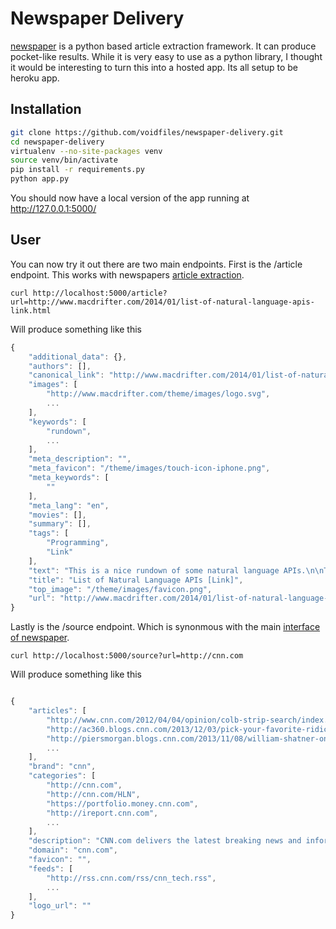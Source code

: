 # Newspaper Delivery

[newspaper](https://github.com/codelucas/newspaper/) is a python based article extraction framework. It can produce pocket-like results. While it is very easy to use as a python library, I thought it would be interesting to turn this into a hosted app. Its all setup to be heroku app.

## Installation

```sh
git clone https://github.com/voidfiles/newspaper-delivery.git
cd newspaper-delivery
virtualenv --no-site-packages venv
source venv/bin/activate
pip install -r requirements.py
python app.py
```

You should now have a local version of the app running at http://127.0.0.1:5000/

## User

You can now try it out there are two main endpoints. First is the /article endpoint. This works with newspapers [article extraction](http://newspaper.readthedocs.org/en/latest/user_guide/quickstart.html#downloading-an-article).

```
curl http://localhost:5000/article?url=http://www.macdrifter.com/2014/01/list-of-natural-language-apis-link.html
```

Will produce something like this

```js
{
    "additional_data": {},
    "authors": [],
    "canonical_link": "http://www.macdrifter.com/2014/01/list-of-natural-language-apis-link.html",
    "images": [
        "http://www.macdrifter.com/theme/images/logo.svg",
        ...
    ],
    "keywords": [
        "rundown",
		...
    ],
    "meta_description": "",
    "meta_favicon": "/theme/images/touch-icon-iphone.png",
    "meta_keywords": [
        ""
    ],
    "meta_lang": "en",
    "movies": [],
    "summary": [],
    "tags": [
        "Programming",
        "Link"
    ],
    "text": "This is a nice rundown of some natural language APIs.\n\nThe source is Mashape which looks like an API middleman. It's an interesting idea and their index looks very good and it's searchable.\n\nDon't miss the link at the bottom for PublicAPI.com, which I've seen before but always forget about.",
    "title": "List of Natural Language APIs [Link]",
    "top_image": "/theme/images/favicon.png",
    "url": "http://www.macdrifter.com/2014/01/list-of-natural-language-apis-link.html"
}
```

Lastly is the /source endpoint. Which is synonmous with the main [interface of newspaper](http://newspaper.readthedocs.org/en/latest/user_guide/quickstart.html).


```
curl http://localhost:5000/source?url=http://cnn.com
```

Will produce something like this

```js

{
    "articles": [
        "http://www.cnn.com/2012/04/04/opinion/colb-strip-search/index.html",
        "http://ac360.blogs.cnn.com/2013/12/03/pick-your-favorite-ridiculist-of-2013/",
        "http://piersmorgan.blogs.cnn.com/2013/11/08/william-shatner-on-obamacare-ponder-the-mystery/",
        ...
    ],
    "brand": "cnn",
    "categories": [
        "http://cnn.com",
        "http://cnn.com/HLN",
        "https://portfolio.money.cnn.com",
        "http://ireport.cnn.com",
        ...
    ],
    "description": "CNN.com delivers the latest breaking news and information on the latest top stories, weather, business, entertainment, politics, and more. For in-depth coverage, CNN.com provides special reports, video, audio, photo galleries, and interactive guides.",
    "domain": "cnn.com",
    "favicon": "",
    "feeds": [
        "http://rss.cnn.com/rss/cnn_tech.rss",
        ...
    ],
    "logo_url": ""
}
```
